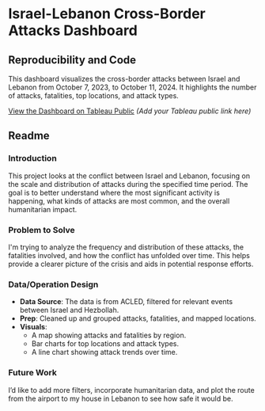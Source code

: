 # Israel-Lebanon Cross-Border Attacks Dashboard

## Reproducibility and Code
This dashboard visualizes the cross-border attacks between Israel and Lebanon from October 7, 2023, to October 11, 2024. It highlights the number of attacks, fatalities, top locations, and attack types. 

[View the Dashboard on Tableau Public](#https://public.tableau.com/app/profile/sam.chakra2765/viz/Midterm_17296386614830/Dashboard1?publish=yes) *(Add your Tableau public link here)*

## Readme

### Introduction
This project looks at the conflict between Israel and Lebanon, focusing on the scale and distribution of attacks during the specified time period. The goal is to better understand where the most significant activity is happening, what kinds of attacks are most common, and the overall humanitarian impact.

### Problem to Solve
I'm trying to analyze the frequency and distribution of these attacks, the fatalities involved, and how the conflict has unfolded over time. This helps provide a clearer picture of the crisis and aids in potential response efforts.

### Data/Operation Design
- **Data Source**: The data is from ACLED, filtered for relevant events between Israel and Hezbollah.
- **Prep**: Cleaned up and grouped attacks, fatalities, and mapped locations.
- **Visuals**: 
  - A map showing attacks and fatalities by region.
  - Bar charts for top locations and attack types.
  - A line chart showing attack trends over time.

### Future Work
I’d like to add more filters, incorporate humanitarian data, and plot the route from the airport to my house in Lebanon to see how safe it would be. 

